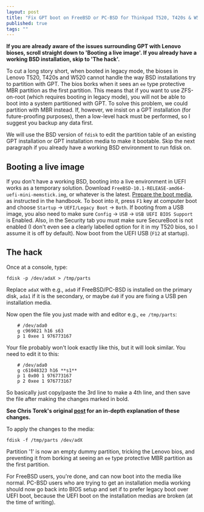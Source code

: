 ```yaml
---
layout: post
title: "Fix GPT boot on FreeBSD or PC-BSD for Thinkpad T520, T420s & W520"
published: true
tags: ""
---
```


**If you are already aware of the issues surrounding GPT with Lenovo bioses, scroll straight down to 'Booting a live image'. If you already have a working BSD installation, skip to 'The hack'.**

To cut a long story short, when booted in legacy mode, the bioses in Lenovo T520, T420s and W520 cannot handle the way BSD installations try to partition with GPT. The bios borks when it sees an `ee` type protective MBR partition as the first partition. This means that if you want to use ZFS-on-root (which requires booting in legacy mode), you will not be able to boot into a system partitioned with GPT. To solve this problem, we could partition with MBR instead. If, however, we insist on a GPT installation (for future-proofing purposes), then a low-level hack must be performed, so I suggest you backup any data first.

We will use the BSD version of `fdisk` to edit the partition table of an existing GPT installation or GPT installation media to make it bootable. Skip the next paragraph if you already have a working BSD environment to run fdisk on.

## Booting a live image

If you don't have a working BSD, booting into a live environment in UEFI works as a temporary solution. Download `FreeBSD-10.1-RELEASE-amd64-uefi-mini-memstick.img`, or whatever is the latest. [Prepare the boot media](https://www.freebsd.org/doc/handbook/install-pre.html#install-boot-media), as instructed in the handbook. To boot into it, press `F1` key at computer boot and choose `Startup` -> `UEFI/Legacy Boot` -> `Both`. If booting from a USB image, you also need to make sure `Config` -> `USB` -> `USB UEFI BIOS Support` is Enabled. Also, in the Security tab you must make sure SecureBoot is not enabled (I don't even see a clearly labelled option for it in my T520 bios, so I assume it is off by default). Now boot from the UEFI USB (`F12` at startup). 

## The hack

Once at a console, type:

```
fdisk -p /dev/adaX > /tmp/parts
```

Replace `adaX` with e.g., `ada0` if FreeBSD/PC-BSD is installed on the primary disk, `ada1` if it is the secondary, or maybe `da0` if you are fixing a USB pen installation media. 

Now open the file you just made with and editor e.g., `ee /tmp/parts`:

```
    # /dev/ada0
    g c969021 h16 s63
    p 1 0xee 1 976773167
```
Your file probably won't look exactly like this, but it will look similar. You need to edit it to this:

```
    # /dev/ada0
    g c61048323 h16 **s1**
    p 1 0x00 1 976773167
    p 2 0xee 1 976773167
```
So basically just copy/paste the 3rd line to make a 4th line, and then save the file after making the changes marked in bold.

**See Chris Torek's original [post](ttp://lists.freebsd.org/pipermail/freebsd-i386/2013-March/010437.html) for an in-depth explanation of these changes.**

To apply the changes to the media:

```
fdisk -f /tmp/parts /dev/adX
```

Partition '1' is now an empty dummy partition, tricking the Lenovo bios, and preventing it from borking at seeing an `ee` type protective MBR partition as the first partition. 

For FreeBSD users, you're done, and can now boot into the media like normal. PC-BSD users who are trying to get an installation media working should now go back into BIOS setup and set if to prefer legacy boot over UEFI boot, because the UEFI boot on the installation medias are broken (at the time of writing). 